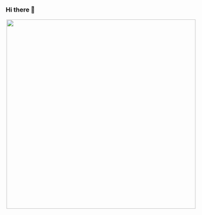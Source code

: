 ### Hi there 👋
<p align="center">
<img src="![image](https://github.com/HarshitaPandey08/HarshitaPandey08/assets/53274845/8e5ab143-fdb9-4e3f-a612-f14f673774cf)" height="500" width="500" >
  </p>

<!--
**HarshitaPandey08/HarshitaPandey08** is a ✨ _special_ ✨ repository because its `README.md` (this file) appears on your GitHub profile.

Here are some ideas to get you started:

- 🔭 I’m currently working on ...
- 🌱 I’m currently learning ...
- 👯 I’m looking to collaborate on ...
- 🤔 I’m looking for help with ...
- 💬 Ask me about ...
- 📫 How to reach me: ...
- 😄 Pronouns: ...
- ⚡ Fun fact: ...
-->
